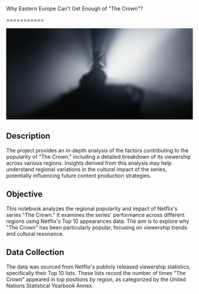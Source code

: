 Why Eastern Europe Can't Get Enough of "The Crown"? 

===========


![Crown Image](/images/crown.png) 


## Description
The project provides an in-depth analysis of the factors contributing to the popularity of "The Crown," including a detailed breakdown of its viewership across various regions. 
Insights derived from this analysis may help understand regional variations in the cultural impact of the series, potentially influencing future content production strategies.


## Objective
This notebook analyzes the regional popularity and impact of Netflix's series "The Crown."
It examines the series' performance across different regions using Netflix's Top 10 appearances data. 
The aim is to explore why "The Crown" has been particularly popular, focusing on viewership trends and cultural resonance.

## Data Collection
The data was sourced from Netflix's publicly released viewership statistics, specifically their Top 10 lists. 
These lists record the number of times "The Crown" appeared in top positions by region, as categorized by the United Nations Statistical Yearbook Annex.

